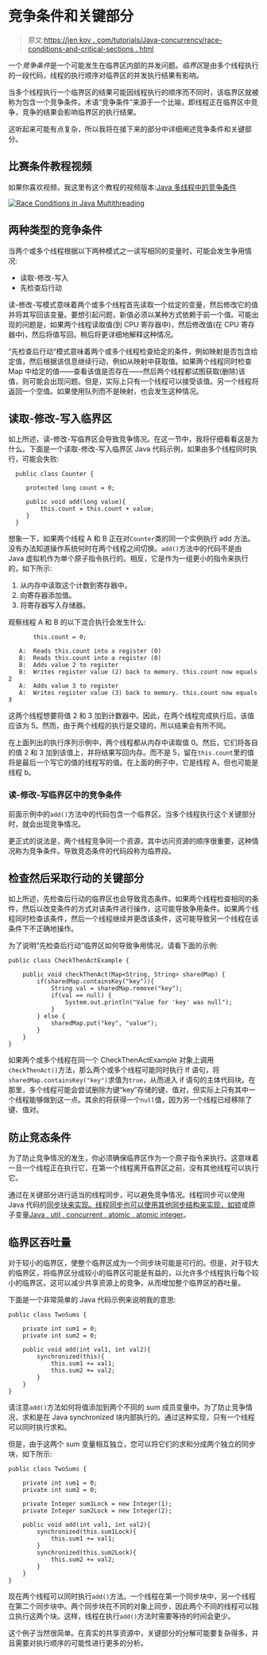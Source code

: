 # 竞争条件和关键部分

> 原文:[https://jen kov . com/tutorials/Java-concurrency/race-conditions-and-critical-sections . html](https://jenkov.com/tutorials/java-concurrency/race-conditions-and-critical-sections.html)

一个*竞争条件*是一个可能发生在临界区内部的并发问题。*临界区*是由多个线程执行的一段代码，线程的执行顺序对临界区的并发执行结果有影响。

当多个线程执行一个临界区的结果可能因线程执行的顺序而不同时，该临界区就被称为包含一个竞争条件。术语“竞争条件”来源于一个比喻，即线程正在临界区中竞争，竞争的结果会影响临界区的执行结果。

这听起来可能有点复杂，所以我将在接下来的部分中详细阐述竞争条件和关键部分。

## 比赛条件教程视频

如果你喜欢视频，我这里有这个教程的视频版本:[Java 多线程中的竞争条件](https://www.youtube.com/watch?v=RMR75VzYoos&list=PLL8woMHwr36EDxjUoCzboZjedsnhLP1j4&index=8 "Race Conditions in Java Multihreading")

[![Race Conditions in Java Multithreading](../Images/aa0117cdfe4ebab3b81bcb862b685505.png)](https://www.youtube.com/watch?v=RMR75VzYoos&list=PLL8woMHwr36EDxjUoCzboZjedsnhLP1j4&index=8 "Race Conditions in Java Multihreading")

## 两种类型的竞争条件

当两个或多个线程根据以下两种模式之一读写相同的变量时，可能会发生争用情况:

*   读取-修改-写入
*   先检查后行动

读-修改-写模式意味着两个或多个线程首先读取一个给定的变量，然后修改它的值并将其写回该变量。要想引起问题，新值必须以某种方式依赖于前一个值。可能出现的问题是，如果两个线程读取值(到 CPU 寄存器中)，然后修改值(在 CPU 寄存器中)，然后将值写回。稍后将更详细地解释这种情况。

“先检查后行动”模式意味着两个或多个线程检查给定的条件，例如映射是否包含给定值，然后根据该信息继续行动，例如从映射中获取值。如果两个线程同时检查 Map 中给定的值——查看该值是否存在——然后两个线程都试图获取(删除)该值，则可能会出现问题。但是，实际上只有一个线程可以接受该值。另一个线程将返回一个空值。如果使用队列而不是映射，也会发生这种情况。

## 读取-修改-写入临界区

如上所述，读-修改-写临界区会导致竞争情况。在这一节中，我将仔细看看这是为什么。下面是一个读取-修改-写入临界区 Java 代码示例，如果由多个线程同时执行，可能会失败:

```
  public class Counter {

     protected long count = 0;

     public void add(long value){
         this.count = this.count + value;
     }
  }

```

想象一下，如果两个线程 A 和 B 正在对`Counter`类的同一个实例执行 add 方法。没有办法知道操作系统何时在两个线程之间切换。`add()`方法中的代码不是由 Java 虚拟机作为单个原子指令执行的。相反，它是作为一组更小的指令来执行的，如下所示:

1.  从内存中读取这个计数到寄存器中。
2.  向寄存器添加值。
3.  将寄存器写入存储器。

观察线程 A 和 B 的以下混合执行会发生什么:

```
       this.count = 0;

   A:  Reads this.count into a register (0)
   B:  Reads this.count into a register (0)
   B:  Adds value 2 to register
   B:  Writes register value (2) back to memory. this.count now equals 2
   A:  Adds value 3 to register
   A:  Writes register value (3) back to memory. this.count now equals 3

```

这两个线程想要将值 2 和 3 加到计数器中。因此，在两个线程完成执行后，该值应该为 5。然而，由于两个线程的执行是交错的，所以结果会有所不同。

在上面列出的执行序列示例中，两个线程都从内存中读取值 0。然后，它们将各自的值 2 和 3 加到该值上，并将结果写回内存。而不是 5，留在`this.count`里的值将是最后一个写它的值的线程写的值。在上面的例子中，它是线程 A，但也可能是线程 b。

### 读-修改-写临界区中的竞争条件

前面示例中的`add()`方法中的代码包含一个临界区。当多个线程执行这个关键部分时，就会出现竞争情况。

更正式的说法是，两个线程竞争同一个资源，其中访问资源的顺序很重要，这种情况称为竞争条件。导致竞态条件的代码段称为临界段。

## 检查然后采取行动的关键部分

如上所述，先检查后行动的临界区也会导致竞态条件。如果两个线程检查相同的条件，然后以改变条件的方式对该条件进行操作，这可能导致争用条件。如果两个线程同时检查该条件，然后一个线程继续并更改该条件，这可能导致另一个线程在该条件下不正确地操作。

为了说明“先检查后行动”临界区如何导致争用情况，请看下面的示例:

```
public class CheckThenActExample {

    public void checkThenAct(Map<String, String> sharedMap) {
        if(sharedMap.containsKey("key")){
            String val = sharedMap.remove("key");
            if(val == null) {
                System.out.println("Value for 'key' was null");
            }
        } else {
            sharedMap.put("key", "value");
        }
    }
}

```

如果两个或多个线程在同一个 CheckThenActExample 对象上调用`checkThenAct()`方法，那么两个或多个线程可能同时执行 If 语句，将`sharedMap.containsKey("key")`求值为`true`，从而进入 if 语句的主体代码块。在那里，多个线程可能会尝试删除为键“key”存储的键、值对，但实际上只有其中一个线程能够做到这一点。其余的将获得一个`null`值，因为另一个线程已经移除了键、值对。

## 防止竞态条件

为了防止竞争情况的发生，你必须确保临界区作为一个原子指令来执行。这意味着一旦一个线程正在执行它，在第一个线程离开临界区之前，没有其他线程可以执行它。

通过在关键部分进行适当的线程同步，可以避免竞争情况。线程同步可以使用 Java 代码的[同步块来实现。线程同步也可以使用其他同步结构来实现，如](synchronized.html)[锁](locks.html)或原子变量[Java . util . concurrent . atomic . atomic integer](/java-util-concurrent/atomicinteger.html)。

## 临界区吞吐量

对于较小的临界区，使整个临界区成为一个同步块可能是可行的。但是，对于较大的临界区，将临界区分成较小的临界区可能是有益的，以允许多个线程执行每个较小的临界区。这可以减少共享资源上的竞争，从而增加整个临界区的吞吐量。

下面是一个非常简单的 Java 代码示例来说明我的意思:

```
public class TwoSums {

    private int sum1 = 0;
    private int sum2 = 0;

    public void add(int val1, int val2){
        synchronized(this){
            this.sum1 += val1;   
            this.sum2 += val2;
        }
    }
}

```

请注意`add()`方法如何将值添加到两个不同的 sum 成员变量中。为了防止竞争情况，求和是在 Java synchronized 块内部执行的。通过这种实现，只有一个线程可以同时执行求和。

但是，由于这两个 sum 变量相互独立，您可以将它们的求和分成两个独立的同步块，如下所示:

```
public class TwoSums {

    private int sum1 = 0;
    private int sum2 = 0;

    private Integer sum1Lock = new Integer(1);
    private Integer sum2Lock = new Integer(2);

    public void add(int val1, int val2){
        synchronized(this.sum1Lock){
            this.sum1 += val1;   
        }
        synchronized(this.sum2Lock){
            this.sum2 += val2;
        }
    }
}

```

现在两个线程可以同时执行`add()`方法。一个线程在第一个同步块中，另一个线程在第二个同步块中。两个同步块在不同的对象上同步，因此两个不同的线程可以独立执行这两个块。这样，线程在执行`add()`方法时需要等待的时间会更少。

这个例子当然很简单。在真实的共享资源中，关键部分的分解可能要复杂得多，并且需要对执行顺序的可能性进行更多的分析。